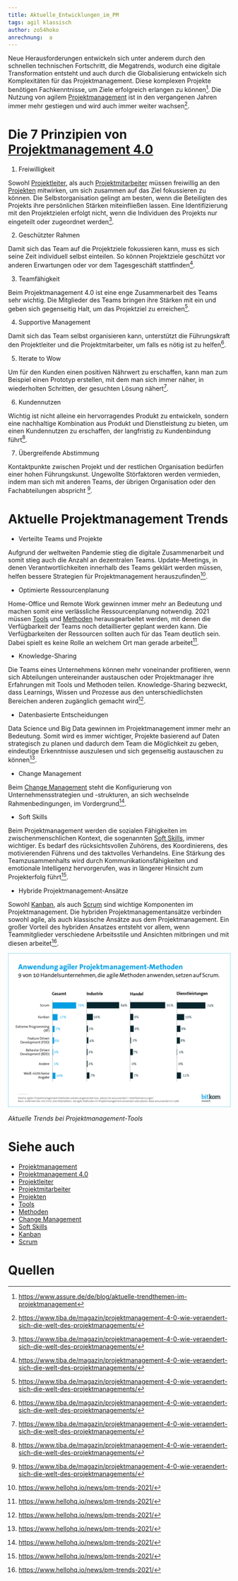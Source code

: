 ```yaml
---
title: Aktuelle_Entwicklungen_im_PM
tags: agil klassisch
author: zo54hoko
anrechnung:  a
---
```


Neue Herausforderungen entwickeln sich unter anderem durch den schnellen technischen Fortschritt, die Megatrends, wodurch eine digitale Transformation entsteht und auch durch die Globalisierung entwickeln sich Komplexitäten für das Projektmanagement. Diese komplexen Projekte benötigen Fachkenntnisse, um Ziele erfolgreich erlangen zu können[^1]. 
Die Nutzung von agilem [Projektmanagement](https://github.com/ig27oqaf/ManagingProjectsSuccessfully.github.io/blob/main/kb/Projektmanagement.md) ist in den vergangenen Jahren immer mehr gestiegen und wird auch immer weiter wachsen[^2]. 



# Die 7 Prinzipien von [Projektmanagement 4.0](https://github.com/zo54hoko/ManagingProjectsSuccessfully.github.io/blob/main/kb/Projektmanagement_4_0.md)

1. Freiwilligkeit

Sowohl [Projektleiter](https://github.com/ig27oqaf/ManagingProjectsSuccessfully.github.io/blob/main/kb/Projektleiter.md), als auch [Projektmitarbeiter](https://github.com/ig27oqaf/ManagingProjectsSuccessfully.github.io/blob/main/kb/Projektmitarbeiter.md) müssen freiwillig an den [Projekten](https://github.com/ig27oqaf/ManagingProjectsSuccessfully.github.io/blob/main/kb/Projekt.md) mitwirken, um sich zusammen auf das Ziel fokussieren  zu können. Die Selbstorganisation gelingt am besten, wenn die Beteiligten des Projekts ihre persönlichen Stärken miteinfließen lassen. Eine Identifizierung mit den Projektzielen erfolgt nicht, wenn die Individuen des Projekts nur eingeteilt oder zugeordnet werden[^3].

2. Geschützter Rahmen

Damit sich das Team auf die Projektziele fokussieren kann, muss es sich seine Zeit individuell selbst einteilen. So können Projektziele geschützt vor anderen Erwartungen oder vor dem Tagesgeschäft stattfinden[^3].

3. Teamfähigkeit

Beim Projektmanagement 4.0 ist eine enge Zusammenarbeit des Teams sehr wichtig. Die Mitglieder des Teams bringen ihre Stärken mit ein und geben sich gegenseitig Halt, um das Projektziel zu erreichen[^3]. 

4. Supportive Management

Damit sich das Team selbst organisieren kann, unterstützt die Führungskraft den Projektleiter und die Projektmitarbeiter, um falls es nötig ist zu helfen[^3]. 

5. Iterate to Wow

Um für den Kunden einen positiven Nährwert zu erschaffen, kann man zum Beispiel einen Prototyp erstellen, mit dem man sich immer näher, in wiederholten Schritten, der gesuchten Lösung nähert[^3]. 

6. Kundennutzen

Wichtig ist nicht alleine ein hervorragendes Produkt zu entwickeln, sondern eine nachhaltige Kombination aus Produkt und Dienstleistung zu bieten, um einen Kundennutzen zu erschaffen, der langfristig zu Kundenbindung führt[^3].

7. Übergreifende Abstimmung

Kontaktpunkte zwischen Projekt und der restlichen Organisation bedürfen einer hohen Führungskunst. Ungewollte Störfaktoren werden vermieden, indem man sich mit anderen Teams, der übrigen Organisation oder den Fachabteilungen abspricht [^3].



# Aktuelle Projektmanagement Trends

* Verteilte Teams und Projekte

Aufgrund der weltweiten Pandemie stieg die digitale Zusammenarbeit und somit stieg auch die Anzahl an dezentralen Teams. 
Update-Meetings, in denen Verantwortlichkeiten innerhalb des Teams geklärt werden müssen, helfen bessere Strategien für Projektmanagement herauszufinden[^4].

* Optimierte Ressourcenplanung 

Home-Office und Remote Work gewinnen immer mehr an Bedeutung und machen somit eine verlässliche Ressourcenplanung notwendig.
2021 müssen [Tools](https://github.com/ig27oqaf/ManagingProjectsSuccessfully.github.io/blob/main/kb/Uebersicht_PM_Tools.md) und [Methoden](https://github.com/ig27oqaf/ManagingProjectsSuccessfully.github.io/blob/main/kb/Methoden.md) herausgearbeitet werden, mit denen die Verfügbarkeit der Teams noch detaillierter geplant werden kann.
Die Verfügbarkeiten der Ressourcen sollten auch für das Team deutlich sein. Dabei spielt es keine Rolle an welchem Ort man gerade arbeitet[^4]. 

* Knowledge-Sharing

Die Teams eines Unternehmens können mehr voneinander profitieren, wenn sich Abteilungen untereinander austauschen oder Projektmanager ihre Erfahrungen mit Tools und Methoden teilen. Knowledge-Sharing bezweckt, dass Learnings, Wissen und Prozesse aus den unterschiedlichsten Bereichen anderen zugänglich gemacht wird[^4].

* Datenbasierte Entscheidungen

Data Science und Big Data gewinnen im Projektmanagement immer mehr an Bedeutung. Somit wird es immer wichtiger, Projekte basierend auf Daten strategisch zu planen und dadurch dem Team die Möglichkeit zu geben, eindeutige Erkenntnisse auszulesen und sich gegenseitig austauschen zu können[^4].

* Change Management

Beim [Change Management](https://github.com/ig27oqaf/ManagingProjectsSuccessfully.github.io/blob/main/kb/Change_Projekte.md) steht die Konfigurierung von Unternehmensstrategien und -strukturen, an sich wechselnde Rahmenbedingungen, im Vordergrund[^4].

* Soft Skills

Beim Projektmanagement werden die sozialen Fähigkeiten im zwischenmenschlichen Kontext, die sogenannten [Soft Skills](https://github.com/ig27oqaf/ManagingProjectsSuccessfully.github.io/blob/main/kb/Softskills_im_Projektmanagement.md), immer wichtiger. Es bedarf des rücksichtsvollen Zuhörens, des Koordinierens, des motivierenden Führens und des taktvolles Verhandelns. 
Eine Stärkung des Teamzusammenhalts wird durch Kommunikationsfähigkeiten und emotionale Intelligenz hervorgerufen, was in längerer Hinsicht zum Projekterfolg führt[^4].

* Hybride Projektmanagement-Ansätze 

Sowohl [Kanban](https://github.com/ig27oqaf/ManagingProjectsSuccessfully.github.io/blob/main/kb/Kanban.md), als auch [Scrum](https://github.com/ig27oqaf/ManagingProjectsSuccessfully.github.io/blob/main/kb/SCRUM.md) sind wichtige Komponenten im Projektmanagement. Die hybriden Projektmanagementansätze verbinden sowohl agile, als auch klassische Ansätze aus dem Projektmanagement. Ein großer Vorteil des hybriden Ansatzes entsteht vor allem, wenn Teammitglieder verschiedene Arbeitsstile und Ansichten mitbringen und mit diesen arbeitet[^4].










![Beispielabbildung](/kb/Aktuelle_Entwicklungen_im_PM/Aktuelle_EntwicklungenPM.png)

*Aktuelle Trends bei Projektmanagement-Tools*



# Siehe auch

* [Projektmanagement](https://github.com/ig27oqaf/ManagingProjectsSuccessfully.github.io/blob/main/kb/Projektmanagement.md)
* [Projektmanagement 4.0](https://github.com/zo54hoko/ManagingProjectsSuccessfully.github.io/blob/main/kb/Projektmanagement_4_0.md)
* [Projektleiter](https://github.com/ig27oqaf/ManagingProjectsSuccessfully.github.io/blob/main/kb/Projektleiter.md)
* [Projektmitarbeiter](https://github.com/ig27oqaf/ManagingProjectsSuccessfully.github.io/blob/main/kb/Projektmitarbeiter.md)
* [Projekten](https://github.com/ig27oqaf/ManagingProjectsSuccessfully.github.io/blob/main/kb/Projekt.md)
* [Tools](https://github.com/ig27oqaf/ManagingProjectsSuccessfully.github.io/blob/main/kb/Uebersicht_PM_Tools.md)
* [Methoden](https://github.com/ig27oqaf/ManagingProjectsSuccessfully.github.io/blob/main/kb/Methoden.md)
* [Change Management](https://github.com/ig27oqaf/ManagingProjectsSuccessfully.github.io/blob/main/kb/Change_Projekte.md)
* [Soft Skills](https://github.com/ig27oqaf/ManagingProjectsSuccessfully.github.io/blob/main/kb/Softskills_im_Projektmanagement.md)
* [Kanban](https://github.com/ig27oqaf/ManagingProjectsSuccessfully.github.io/blob/main/kb/Kanban.md)
* [Scrum](https://github.com/ig27oqaf/ManagingProjectsSuccessfully.github.io/blob/main/kb/SCRUM.md)



# Quellen

[^1]: https://www.assure.de/de/blog/aktuelle-trendthemen-im-projektmanagement
[^2]: https://www.tiba.de/magazin/projektmanagement-4-0-wie-veraendert-sich-die-welt-des-projektmanagements/
[^3]: https://www.tiba.de/magazin/projektmanagement-4-0-wie-veraendert-sich-die-welt-des-projektmanagements/
[^4]: https://www.hellohq.io/news/pm-trends-2021/
